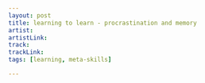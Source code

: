 ```yaml
---
layout: post
title: learning to learn - procrastination and memory
artist: 
artistLink: 
track: 
trackLink: 
tags: [learning, meta-skills]

---
```

